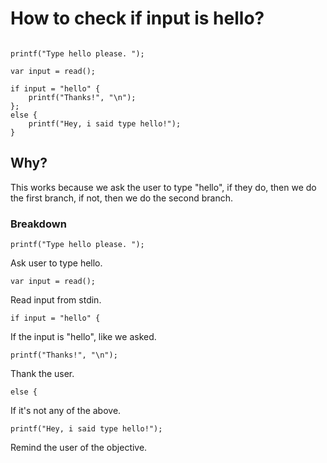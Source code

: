 # How to check if input is hello?

```

printf("Type hello please. ");

var input = read();

if input = "hello" { 
    printf("Thanks!", "\n");
};
else { 
    printf("Hey, i said type hello!");
}

```

## Why?

This works because we ask the user to type "hello", if they do, then we do the first branch, if not, then we do the second branch.

### Breakdown

`printf("Type hello please. ");`

Ask user to type hello.

`var input = read();`

Read input from stdin.

`if input = "hello" {`

If the input is "hello", like we asked.

`printf("Thanks!", "\n");`

Thank the user.

`else {`

If it's not any of the above.

`printf("Hey, i said type hello!");`

Remind the user of the objective.